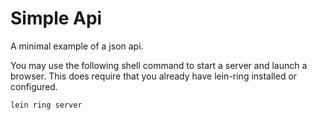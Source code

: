 # Simple Api

A minimal example of a json api.

You may use the following shell command to start a server and launch a browser. This does require that you already have lein-ring installed or configured.

```shell
lein ring server
```